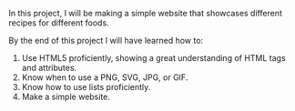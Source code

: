 In this project, I will be making a simple website that showcases different recipes for different foods.

By the end of this project I will have learned how to:

1. Use HTML5 proficiently, showing a great understanding of HTML tags and attributes.
2. Know when to use a PNG, SVG, JPG, or GIF. 
3. Know how to use lists proficiently.
4. Make a simple website. 